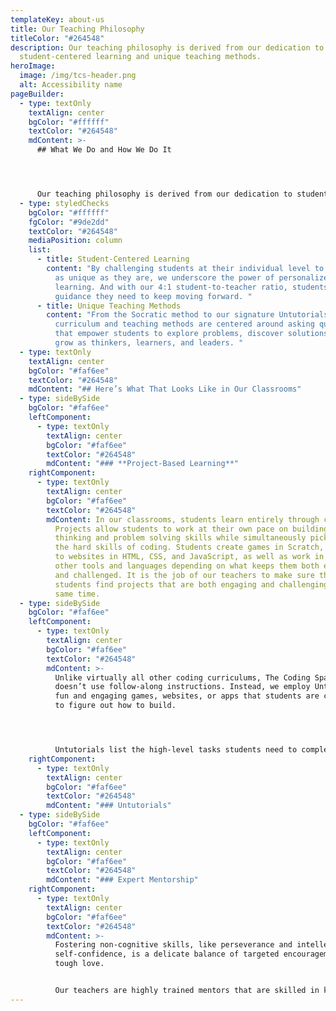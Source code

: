 ```yaml
---
templateKey: about-us
title: Our Teaching Philosophy
titleColor: "#264548"
description: Our teaching philosophy is derived from our dedication to
  student-centered learning and unique teaching methods.
heroImage:
  image: /img/tcs-header.png
  alt: Accessibility name
pageBuilder:
  - type: textOnly
    textAlign: center
    bgColor: "#ffffff"
    textColor: "#264548"
    mdContent: >-
      ## What We Do and How We Do It




      Our teaching philosophy is derived from our dedication to student-centered learning and unique teaching methods:
  - type: styledChecks
    bgColor: "#ffffff"
    fgColor: "#9de2dd"
    textColor: "#264548"
    mediaPosition: column
    list:
      - title: Student-Centered Learning
        content: "By challenging students at their individual level to create projects
          as unique as they are, we underscore the power of personalized
          learning. And with our 4:1 student-to-teacher ratio, students get the
          guidance they need to keep moving forward. "
      - title: Unique Teaching Methods
        content: "From the Socratic method to our signature Untutorials, our specialized
          curriculum and teaching methods are centered around asking questions
          that empower students to explore problems, discover solutions, and
          grow as thinkers, learners, and leaders. "
  - type: textOnly
    textAlign: center
    bgColor: "#faf6ee"
    textColor: "#264548"
    mdContent: "## Here’s What That Looks Like in Our Classrooms"
  - type: sideBySide
    bgColor: "#faf6ee"
    leftComponent:
      - type: textOnly
        textAlign: center
        bgColor: "#faf6ee"
        textColor: "#264548"
        mdContent: "### **Project-Based Learning**"
    rightComponent:
      - type: textOnly
        textAlign: center
        bgColor: "#faf6ee"
        textColor: "#264548"
        mdContent: In our classrooms, students learn entirely through creating projects.
          Projects allow students to work at their own pace on building critical
          thinking and problem solving skills while simultaneously picking up
          the hard skills of coding. Students create games in Scratch, progress
          to websites in HTML, CSS, and JavaScript, as well as work in many
          other tools and languages depending on what keeps them both engaged
          and challenged. It is the job of our teachers to make sure that
          students find projects that are both engaging and challenging at the
          same time.
  - type: sideBySide
    bgColor: "#faf6ee"
    leftComponent:
      - type: textOnly
        textAlign: center
        bgColor: "#faf6ee"
        textColor: "#264548"
        mdContent: >-
          Unlike virtually all other coding curriculums, The Coding Space
          doesn’t use follow-along instructions. Instead, we employ Untutorials:
          fun and engaging games, websites, or apps that students are challenged
          to figure out how to build. 




          Untutorials list the high-level tasks students need to complete the project, but intentionally leave out how to accomplish those tasks. Students develop strong grit, determination, and problem-solving skills by figuring out the rest via tinkering, Googling, asking a friend, and iterating towards a solution, all while developing deep insights and intuition of high-level concepts.
    rightComponent:
      - type: textOnly
        textAlign: center
        bgColor: "#faf6ee"
        textColor: "#264548"
        mdContent: "### Untutorials"
  - type: sideBySide
    bgColor: "#faf6ee"
    leftComponent:
      - type: textOnly
        textAlign: center
        bgColor: "#faf6ee"
        textColor: "#264548"
        mdContent: "### Expert Mentorship"
    rightComponent:
      - type: textOnly
        textAlign: center
        bgColor: "#faf6ee"
        textColor: "#264548"
        mdContent: >-
          Fostering non-cognitive skills, like perseverance and intellectual
          self-confidence, is a delicate balance of targeted encouragement and
          tough love.


          Our teachers are highly trained mentors that are skilled in knowing exactly how much help to give a student, when, and how often. Rather than simply giving hints or answers, The Coding Space instructors draw ideas from students through the use of the Socratic Method and model strategies on how they can find answers for themselves.
---
```

